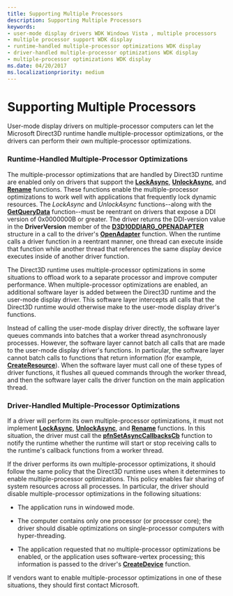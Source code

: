 ```yaml
---
title: Supporting Multiple Processors
description: Supporting Multiple Processors
keywords:
- user-mode display drivers WDK Windows Vista , multiple processors
- multiple processor support WDK display
- runtime-handled multiple-processor optimizations WDK display
- driver-handled multiple-processor optimizations WDK display
- multiple-processor optimizations WDK display
ms.date: 04/20/2017
ms.localizationpriority: medium
---
```


# Supporting Multiple Processors


User-mode display drivers on multiple-processor computers can let the Microsoft Direct3D runtime handle multiple-processor optimizations, or the drivers can perform their own multiple-processor optimizations.

### <span id="Runtime-Handled_Multiple-Processor_Optimizations"></span><span id="runtime-handled_multiple-processor_optimizations"></span><span id="RUNTIME-HANDLED_MULTIPLE-PROCESSOR_OPTIMIZATIONS"></span>Runtime-Handled Multiple-Processor Optimizations

The multiple-processor optimizations that are handled by Direct3D runtime are enabled only on drivers that support the [**LockAsync**](/windows-hardware/drivers/ddi/d3dumddi/nc-d3dumddi-pfnd3dddi_lockasync), [**UnlockAsync**](/windows-hardware/drivers/ddi/d3dumddi/nc-d3dumddi-pfnd3dddi_unlockasync), and [**Rename**](/windows-hardware/drivers/ddi/d3dumddi/nc-d3dumddi-pfnd3dddi_rename) functions. These functions enable the multiple-processor optimizations to work well with applications that frequently lock dynamic resources. The *LockAsync* and *UnlockAsync* functions--along with the [**GetQueryData**](/windows-hardware/drivers/ddi/d3dumddi/nc-d3dumddi-pfnd3dddi_getquerydata) function--must be reentrant on drivers that expose a DDI version of 0x0000000B or greater. The driver returns the DDI-version value in the **DriverVersion** member of the [**D3D10DDIARG\_OPENADAPTER**](/windows-hardware/drivers/ddi/d3d10umddi/ns-d3d10umddi-d3d10ddiarg_openadapter) structure in a call to the driver's [**OpenAdapter**](/windows-hardware/drivers/ddi/d3dumddi/nc-d3dumddi-pfnd3dddi_openadapter) function. When the runtime calls a driver function in a reentrant manner, one thread can execute inside that function while another thread that references the same display device executes inside of another driver function.

The Direct3D runtime uses multiple-processor optimizations in some situations to offload work to a separate processor and improve computer performance. When multiple-processor optimizations are enabled, an additional software layer is added between the Direct3D runtime and the user-mode display driver. This software layer intercepts all calls that the Direct3D runtime would otherwise make to the user-mode display driver's functions.

Instead of calling the user-mode display driver directly, the software layer queues commands into batches that a worker thread asynchronously processes. However, the software layer cannot batch all calls that are made to the user-mode display driver's functions. In particular, the software layer cannot batch calls to functions that return information (for example, [**CreateResource**](/windows-hardware/drivers/ddi/d3dumddi/nc-d3dumddi-pfnd3dddi_createresource)). When the software layer must call one of these types of driver functions, it flushes all queued commands through the worker thread, and then the software layer calls the driver function on the main application thread.

### <span id="Driver-Handled_Multiple-Processor_Optimizations"></span><span id="driver-handled_multiple-processor_optimizations"></span><span id="DRIVER-HANDLED_MULTIPLE-PROCESSOR_OPTIMIZATIONS"></span>Driver-Handled Multiple-Processor Optimizations

If a driver will perform its own multiple-processor optimizations, it must not implement [**LockAsync**](/windows-hardware/drivers/ddi/d3dumddi/nc-d3dumddi-pfnd3dddi_lockasync), [**UnlockAsync**](/windows-hardware/drivers/ddi/d3dumddi/nc-d3dumddi-pfnd3dddi_unlockasync), and [**Rename**](/windows-hardware/drivers/ddi/d3dumddi/nc-d3dumddi-pfnd3dddi_rename) functions. In this situation, the driver must call the [**pfnSetAsyncCallbacksCb**](/windows-hardware/drivers/ddi/d3dumddi/nc-d3dumddi-pfnd3dddi_setasynccallbackscb) function to notify the runtime whether the runtime will start or stop receiving calls to the runtime's callback functions from a worker thread.

If the driver performs its own multiple-processor optimizations, it should follow the same policy that the Direct3D runtime uses when it determines to enable multiple-processor optimizations. This policy enables fair sharing of system resources across all processes. In particular, the driver should disable multiple-processor optimizations in the following situations:

-   The application runs in windowed mode.

-   The computer contains only one processor (or processor core); the driver should disable optimizations on single-processor computers with hyper-threading.

-   The application requested that no multiple-processor optimizations be enabled, or the application uses software-vertex processing; this information is passed to the driver's [**CreateDevice**](/windows-hardware/drivers/ddi/d3dumddi/nc-d3dumddi-pfnd3dddi_createdevice) function.

If vendors want to enable multiple-processor optimizations in one of these situations, they should first contact Microsoft.

 

